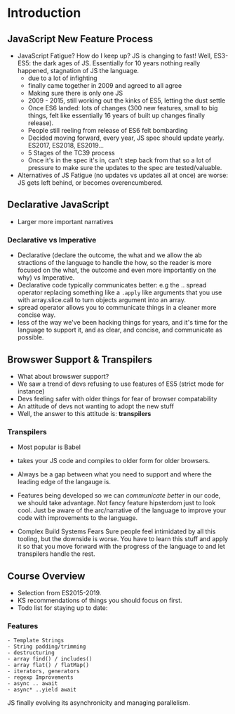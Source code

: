 # Introduction
## JavaScript New Feature Process
- JavaScript Fatigue? How do I keep up? JS is changing to fast! Well, ES3-ES5: the dark ages of JS. Essentially for 10 years nothing really happened, stagnation of JS the language.
    - due to a lot of infighting
    - finally came together in 2009 and agreed to all agree 
    - Making sure there is only one JS
    - 2009 - 2015, still working out the kinks of ES5, letting the dust settle
    - Once ES6 landed: lots of changes (300 new features, small to big things, felt like essentially 16 years of built up changes finally release).
    - People still reeling from release of ES6 felt bombarding
    - Decided moving forward, every year, JS spec should update yearly. ES2017, ES2018, ES2019...
    - 5 Stages of the TC39 process
    - Once it's in the spec it's in, can't step back from that so a lot of pressure to make sure the updates to the spec are tested/valuable.
- Alternatives of JS Fatigue (no updates vs updates all at once) are worse: JS gets left behind, or becomes overencumbered.

## Declarative JavaScript
- Larger more important narratives
### Declarative vs Imperative
- Declarative (declare the outcome, the what and we allow the ab stractions of the language to handle the how, so the reader is more focused on the what, the outcome and even more importantly on the why) vs Imperative.
- Declarative code typically communicates better: e.g the .. spread operator replacing something like a `.apply` like arguments that you use with array.slice.call to turn objects argument into an array.
- spread operator allows you to communicate things in a cleaner more concise way.
- less of the way we've been hacking things for years, and it's time for the language to support it, and as clear, and concise, and communicate as possible. 

## Browswer Support & Transpilers
- What about browswer support?
- We saw a trend of devs refusing to use features of ES5 (strict mode for instance)
- Devs feeling safer with older things for fear of browser compatability
- An attitude of devs not wanting to adopt the new stuff 
- Well, the answer to this attitude is: **transpilers**

### Transpilers
- Most popular is Babel
- takes your JS code and compiles to older form for older browsers.
- Always be a gap between what you need to support and where the leading edge of the langauge is.
- Features being developed so we can _communicate better_ in our code, we should take advantage. Not fancy feature hipsterdom just to look cool. Just be aware of the arc/narrative of the language to improve your code with improvements to the language.

- Complex Build Systems Fears
Sure people feel intimidated by all this tooling, but the downside is worse. You have to learn this stuff and apply it so that you move forward with the progress of the language to and let transpilers handle the rest.

## Course Overview
- Selection from ES2015-2019.
- KS recommendations of things you should focus on first.
- Todo list for staying up to date:

### Features
    - Template Strings
    - String padding/trimming
    - destructuring
    - array find() / includes()
    - array flat() / flatMap()
    - iterators, generators
    - regexp Improvements
    - async .. await
    - async* ..yield await

JS finally evolving its asynchronicity and managing parallelism.
